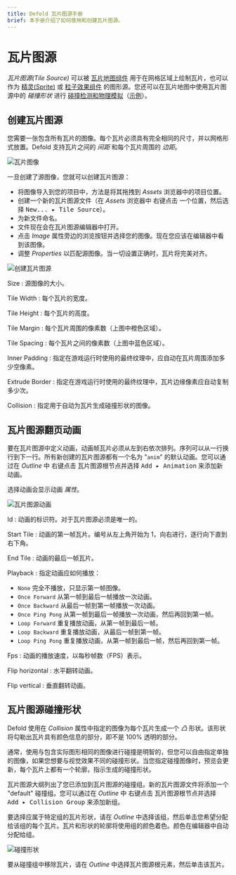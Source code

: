 ```yaml
---
title: Defold 瓦片图源手册
brief: 本手册介绍了如何使用和创建瓦片图源。
---
```


# 瓦片图源

*瓦片图源(Tile Source)* 可以被 [瓦片地图组件](/manuals/tilemap) 用于在网格区域上绘制瓦片，也可以作为 [精灵(Sprite)](/manuals/sprite) 或 [粒子效果组件](/manuals/particlefx) 的图形源。您还可以在瓦片地图中使用瓦片图源中的 *碰撞形状* 进行 [碰撞检测和物理模拟](/manuals/physics)（[示例](/examples/tilemap/collisions/)）。

## 创建瓦片图源

您需要一张包含所有瓦片的图像。每个瓦片必须具有完全相同的尺寸，并以网格形式放置。Defold 支持瓦片之间的 _间距_ 和每个瓦片周围的 _边距_。

![瓦片图像](images/tilemap/small_map.png)

一旦创建了源图像，您就可以创建瓦片图源：

- 将图像导入到您的项目中，方法是将其拖拽到 *Assets* 浏览器中的项目位置。
- 创建一个新的瓦片图源文件（在 *Assets* 浏览器中 <kbd>右键点击</kbd> 一个位置，然后选择 <kbd>New... ▸ Tile Source</kbd>）。
- 为新文件命名。
- 文件现在会在瓦片图源编辑器中打开。
- 点击 *Image* 属性旁边的浏览按钮并选择您的图像。现在您应该在编辑器中看到该图像。
- 调整 *Properties* 以匹配源图像。当一切设置正确时，瓦片将完美对齐。

![创建瓦片图源](images/tilemap/tilesource.png)

Size
: 源图像的大小。

Tile Width
: 每个瓦片的宽度。

Tile Height
: 每个瓦片的高度。

Tile Margin
: 每个瓦片周围的像素数（上图中橙色区域）。

Tile Spacing
: 每个瓦片之间的像素数（上图中蓝色区域）。

Inner Padding
: 指定在游戏运行时使用的最终纹理中，应自动在瓦片周围添加多少空像素。

Extrude Border
: 指定在游戏运行时使用的最终纹理中，瓦片边缘像素应自动复制多少次。

Collision
: 指定用于自动为瓦片生成碰撞形状的图像。

## 瓦片图源翻页动画

要在瓦片图源中定义动画，动画帧瓦片必须从左到右依次排列。序列可以从一行换行到下一行。所有新创建的瓦片图源都有一个名为 "`anim`" 的默认动画。您可以通过在 *Outline* 中 <kbd>右键点击</kbd> 瓦片图源根节点并选择 <kbd>Add ▸ Animation</kbd> 来添加新动画。

选择动画会显示动画 *属性*。

![瓦片图源动画](images/tilemap/animation.png)

Id
: 动画的标识符。对于瓦片图源必须是唯一的。

Start Tile
: 动画的第一帧瓦片。编号从左上角开始为 1，向右进行，逐行向下直到右下角。

End Tile
: 动画的最后一帧瓦片。

Playback
: 指定动画应如何播放：

  - `None` 完全不播放，只显示第一帧图像。
  - `Once Forward` 从第一帧到最后一帧播放一次动画。
  - `Once Backward` 从最后一帧到第一帧播放一次动画。
  - `Once Ping Pong` 从第一帧到最后一帧播放一次动画，然后再回到第一帧。
  - `Loop Forward` 重复播放动画，从第一帧到最后一帧。
  - `Loop Backward` 重复播放动画，从最后一帧到第一帧。
  - `Loop Ping Pong` 重复播放动画，从第一帧到最后一帧，然后再回到第一帧。

Fps
: 动画的播放速度，以每秒帧数（FPS）表示。

Flip horizontal
: 水平翻转动画。

Flip vertical
: 垂直翻转动画。

## 瓦片图源碰撞形状

Defold 使用在 *Collision* 属性中指定的图像为每个瓦片生成一个 _凸_ 形状。该形状将勾勒出瓦片具有颜色信息的部分，即不是 100% 透明的部分。

通常，使用与包含实际图形相同的图像进行碰撞是明智的，但您可以自由指定单独的图像，如果您想要与视觉效果不同的碰撞形状。当您指定碰撞图像时，预览会更新，每个瓦片上都有一个轮廓，指示生成的碰撞形状。

瓦片图源大纲列出了您已添加到瓦片图源的碰撞组。新的瓦片图源文件将添加一个 "default" 碰撞组。您可以通过在 *Outline* 中 <kbd>右键点击</kbd> 瓦片图源根节点并选择 <kbd>Add ▸ Collision Group</kbd> 来添加新组。

要选择应属于特定组的瓦片形状，请在 *Outline* 中选择该组，然后单击您希望分配给该组的每个瓦片。瓦片和形状的轮廓将使用组的颜色着色。颜色在编辑器中自动分配给组。

![碰撞形状](images/tilemap/collision.png)

要从碰撞组中移除瓦片，请在 *Outline* 中选择瓦片图源根元素，然后单击该瓦片。
